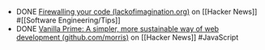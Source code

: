 - DONE [Firewalling your code (lackofimagination.org)](https://news.ycombinator.com/item?id=41338240) on [[Hacker News]] #[[Software Engineering/Tips]]
- DONE [Vanilla Prime: A simpler, more sustainable way of web development (github.com/morris)](https://news.ycombinator.com/item?id=41365714) on [[Hacker News]] #JavaScript